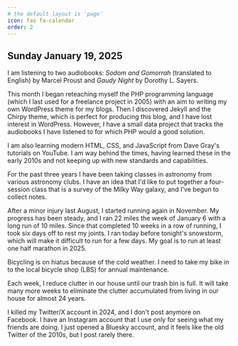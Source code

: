 ```yaml
---
# the default layout is 'page'
icon: fas fa-calendar
order: 2
---
```


## Sunday January 19, 2025

I am listening to two audiobooks: *Sodom and Gomorrah* (translated to English)
by Marcel Proust and *Gaudy Night* by Dorothy L. Sayers.

This month I began reteaching myself the PHP programming language (which I last
used for a freelance project in 2005) with an aim to writing my own WordPress
theme for my blogs. Then I discovered Jekyll and the Chirpy theme, which is
perfect for producing this blog, and I have lost interest in WordPress. However,
I have a small data project that tracks the audiobooks I have listened to for
which PHP would a good solution.

I am also learning modern HTML, CSS, and JavaScript from Dave Gray's tutorials
on YouTube. I am way behind the times, having learned these in the early 2010s
and not keeping up with new standards and capabilities.

For the past three years I have been taking classes in astronomy from various
astronomy clubs. I have an idea that I'd like to put together a four-session
class that is a survey of the Milky Way galaxy, and I've begun to collect notes.

After a minor injury last August, I started running again in November. My
progress has been steady, and I ran 22 miles the week of January 6 with a long
run of 10 miles. Since that completed 10 weeks in a row of running, I took six
days off to rest my joints. I ran today before tonight's snowstorm, which will
make it difficult to run for a few days. My goal is to run at least one half
marathon in 2025.

Bicycling is on hiatus because of the cold weather. I need to take my bike in to
the local bicycle shop (LBS) for annual maintenance.

Each week, I reduce clutter in our house until our trash bin is full. It will
take many more weeks to eliminate the clutter accumulated from living in our
house for almost 24 years.

I killed my Twitter/X account in 2024, and I don't post anymore on Facebook. I
have an Instagram account that I use only for seeing what my friends are doing.
I just opened a Bluesky account, and it feels like the old Twitter of the 2010s,
but I post rarely there.
